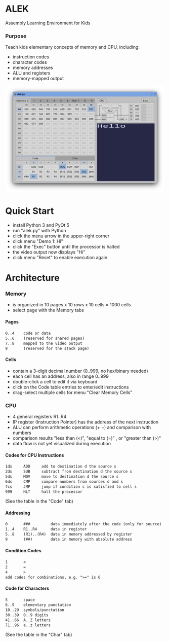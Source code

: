 # ALEK
Assembly Learning Environment for Kids

### Purpose
Teach kids elementary concepts of memory and CPU, including:
- instruction codes
- character codes
- memory addresses
- ALU and registers
- memory-mapped output

![ALEK Main Window](ALEK.png)

# Quick Start
- install Python 3 and PyQt 5
- run "alek.py" with Python
- click the menu arrow in the upper-right corner
- click menu "Demo 1: Hi"
- click the "Exec" button until the processor is halted
- the video output now displays "Hi"
- click menu "Reset" to enable execution again

# Architecture

### Memory
- is organized in 10 pages x 10 rows x 10 cells = 1000 cells
- select page with the Memory tabs

#### Pages
    0..4    code or data
    5..6    (reserved for shared pages)
    7..8    mapped to the video output
    9       (reserved for the stack page)

#### Cells
- contain a 3-digit decimal number (0..999, no hex/binary needed)
- each cell has an address, also in range 0..999
- double-click a cell to edit it via keyboard
- click on the Code table entries to enter/edit instructions
- drag-select multiple cells for menu "Clear Memory Cells"

### CPU
- 4 general registers R1..R4
- IP register (Instruction Pointer) has the address of the next instruction
- ALU can perform arithmetic operations (+ −) and comparison with numbers
- comparison results "less than (<)", "equal to (=)" , or "greater than (>)"
- data flow is not yet visualized during execution

#### Codes for CPU Instructions
    1ds     ADD     add to destination d the source s
    2ds     SUB     subtract from destination d the source s
    5ds     MOV     move to destination d the source s
    6ds     CMP     compare numbers from sources d and s
    7cs     JMP     jump if condition c is satisfied to cell s
    999     HLT     halt the processor
(See the table in the "Code" tab)

#### Addressing
    0       ###         data immediately after the code (only for source)
    1..4    R1..R4      data in register
    5..8    (R1)..(R4)  data in memory addressed by register
    9       (##)        data in memory with absolute address

#### Condition Codes
    1       <
    2       =
    4       >
    add codes for combinations, e.g. ">=" is 6

#### Code for Characters
    5       space
    6..9    elementary punctation
    10..29  symbols/punctation
    30..39  0..9 digits
    41..66  A..Z letters
    71..96  a..z letters
(See the table in the "Char" tab)
